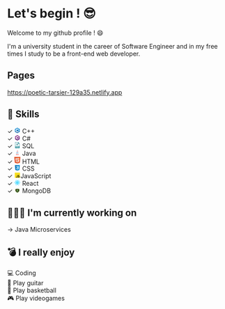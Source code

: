 # Let's begin ! 😎
Welcome to my github profile ! 😄

I'm a university student in the career of Software Engineer and in my free times I study to be a front-end web developer. 

## Pages
https://poetic-tarsier-129a35.netlify.app

## 📌 Skills
✓ <img src="https://github.com/JavierL00/JavierL00/blob/main/.github/cpp.png" width=14px> C++ <br>
✓ <img src="https://github.com/JavierL00/JavierL00/blob/main/.github/csharp.png" width=14px> C# <br>
✓ <img src="https://github.com/JavierL00/JavierL00/blob/main/.github/sql.png" width=14px> SQL <br>
✓ <img src="https://github.com/JavierL00/JavierL00/blob/main/.github/java.png" width=14px> Java <br>
✓ <img src="https://github.com/JavierL00/JavierL00/blob/main/.github/html.png" width=14px> HTML <br>
✓ <img src="https://github.com/JavierL00/JavierL00/blob/main/.github/css.png" width=14px> CSS <br>
✓ <img src="https://github.com/JavierL00/JavierL00/blob/main/.github/js.png" width=14px>JavaScript <br>
✓ <img src="https://github.com/JavierL00/JavierL00/blob/main/.github/react.png" width=14px> React <br>
✓ <img src="https://github.com/JavierL00/JavierL00/blob/main/.github/mongodb.png" width=14px> MongoDB <br>

## 👨🏻‍💻 I'm currently working on
→ Java Microservices

## 💣 I really enjoy
💻 Coding <br>
🎸 Play guitar <br>
🏀 Play basketball <br>
🎮 Play videogames <br>

